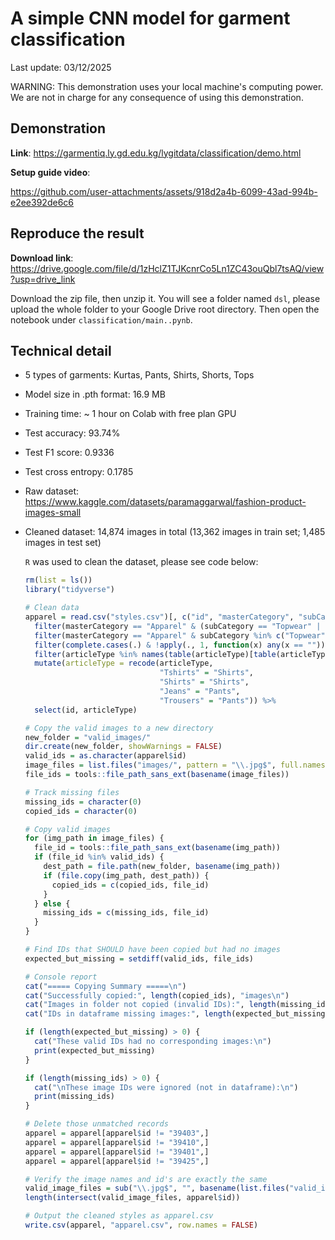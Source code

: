 # A simple CNN model for garment classification

Last update: 03/12/2025

WARNING: This demonstration uses your local machine's computing power. We are not in charge for any consequence of using this demonstration.

## Demonstration 

**Link**: https://garmentiq.ly.gd.edu.kg/lygitdata/classification/demo.html

**Setup guide video**:

https://github.com/user-attachments/assets/918d2a4b-6099-43ad-994b-e2ee392de6c6

## Reproduce the result

**Download link**: https://drive.google.com/file/d/1zHclZ1TJKcnrCo5Ln1ZC43ouQbl7tsAQ/view?usp=drive_link

Download the zip file, then unzip it. You will see a folder named `dsl`, please upload the whole folder to your Google Drive root directory. Then open the notebook under `classification/main..pynb`.

## Technical detail

- 5 types of garments: Kurtas, Pants, Shirts, Shorts, Tops

- Model size in .pth format: 16.9 MB

- Training time: ~ 1 hour on Colab with free plan GPU

- Test accuracy: 93.74%

- Test F1 score: 0.9336

- Test cross entropy: 0.1785

- Raw dataset: https://www.kaggle.com/datasets/paramaggarwal/fashion-product-images-small

- Cleaned dataset: 14,874 images in total (13,362 images in train set; 1,485 images in test set)

  `R` was used to clean the dataset, please see code below:

  ```r
  rm(list = ls())
  library("tidyverse")
  
  # Clean data
  apparel = read.csv("styles.csv")[, c("id", "masterCategory", "subCategory", "articleType")] %>%
    filter(masterCategory == "Apparel" & (subCategory == "Topwear" | subCategory == "Bottomwear")) %>%
    filter(masterCategory == "Apparel" & subCategory %in% c("Topwear", "Bottomwear")) %>%
    filter(complete.cases(.) & !apply(., 1, function(x) any(x == ""))) %>%
    filter(articleType %in% names(table(articleType)[table(articleType) > 454])) %>%
    mutate(articleType = recode(articleType,
                                "Tshirts" = "Shirts", 
                                "Shirts" = "Shirts", 
                                "Jeans" = "Pants", 
                                "Trousers" = "Pants")) %>%
    select(id, articleType)
  
  # Copy the valid images to a new directory
  new_folder = "valid_images/"
  dir.create(new_folder, showWarnings = FALSE)
  valid_ids = as.character(apparel$id)
  image_files = list.files("images/", pattern = "\\.jpg$", full.names = TRUE)
  file_ids = tools::file_path_sans_ext(basename(image_files))
  
  # Track missing files
  missing_ids = character(0)
  copied_ids = character(0)
  
  # Copy valid images
  for (img_path in image_files) {
    file_id = tools::file_path_sans_ext(basename(img_path))
    if (file_id %in% valid_ids) {
      dest_path = file.path(new_folder, basename(img_path))
      if (file.copy(img_path, dest_path)) {
        copied_ids = c(copied_ids, file_id)
      }
    } else {
      missing_ids = c(missing_ids, file_id)
    }
  }
  
  # Find IDs that SHOULD have been copied but had no images
  expected_but_missing = setdiff(valid_ids, file_ids)
  
  # Console report
  cat("===== Copying Summary =====\n")
  cat("Successfully copied:", length(copied_ids), "images\n")
  cat("Images in folder not copied (invalid IDs):", length(missing_ids), "\n")
  cat("IDs in dataframe missing images:", length(expected_but_missing), "\n\n")
  
  if (length(expected_but_missing) > 0) {
    cat("These valid IDs had no corresponding images:\n")
    print(expected_but_missing)
  }
  
  if (length(missing_ids) > 0) {
    cat("\nThese image IDs were ignored (not in dataframe):\n")
    print(missing_ids)
  }
  
  # Delete those unmatched records
  apparel = apparel[apparel$id != "39403",]
  apparel = apparel[apparel$id != "39410",]
  apparel = apparel[apparel$id != "39401",]
  apparel = apparel[apparel$id != "39425",]
  
  # Verify the image names and id's are exactly the same
  valid_image_files = sub("\\.jpg$", "", basename(list.files("valid_images/", pattern = "\\.jpg$", full.names = TRUE)))
  length(intersect(valid_image_files, apparel$id))
  
  # Output the cleaned styles as apparel.csv
  write.csv(apparel, "apparel.csv", row.names = FALSE)
  ```
